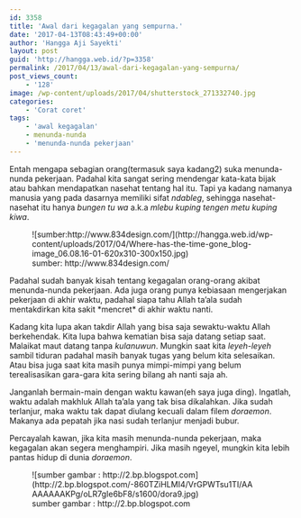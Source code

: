 ```yaml
---
id: 3358
title: 'Awal dari kegagalan yang sempurna.'
date: '2017-04-13T08:43:49+00:00'
author: 'Hangga Aji Sayekti'
layout: post
guid: 'http://hangga.web.id/?p=3358'
permalink: /2017/04/13/awal-dari-kegagalan-yang-sempurna/
post_views_count:
    - '128'
image: /wp-content/uploads/2017/04/shutterstock_271332740.jpg
categories:
    - 'Corat coret'
tags:
    - 'awal kegagalan'
    - menunda-nunda
    - 'menunda-nunda pekerjaan'
---
```


Entah mengapa sebagian orang(termasuk saya kadang2) suka menunda-nunda pekerjaan. Padahal kita sangat sering mendengar kata-kata bijak atau bahkan mendapatkan nasehat tentang hal itu. Tapi ya kadang namanya manusia yang pada dasarnya memiliki sifat *ndableg*, sehingga nasehat-nasehat itu hanya *bungen tu wa* a.k.a *mlebu kuping tengen metu kuping kiwa*.

<figure aria-describedby="caption-attachment-3359" class="wp-caption alignleft" id="attachment_3359" style="width: 450px">![sumber:http://www.834design.com/](http://hangga.web.id/wp-content/uploads/2017/04/Where-has-the-time-gone_blog-image_06.08.16-01-620x310-300x150.jpg)<figcaption class="wp-caption-text" id="caption-attachment-3359">sumber: http://www.834design.com/</figcaption></figure>Padahal sudah banyak kisah tentang kegagalan orang-orang akibat menunda-nunda pekerjaan. Ada juga orang punya kebiasaan mengerjakan pekerjaan di akhir waktu, padahal siapa tahu Allah ta’ala sudah mentakdirkan kita sakit *mencret* di akhir waktu nanti.

Kadang kita lupa akan takdir Allah yang bisa saja sewaktu-waktu Allah berkehendak. Kita lupa bahwa kematian bisa saja datang setiap saat. Malaikat maut datang tanpa *kulanuwun*. Mungkin saat kita *leyeh-leyeh* sambil tiduran padahal masih banyak tugas yang belum kita selesaikan. Atau bisa juga saat kita masih punya mimpi-mimpi yang belum terealisasikan gara-gara kita sering bilang ah nanti saja ah.

Janganlah bermain-main dengan waktu kawan(eh saya juga ding). Ingatlah, waktu adalah makhluk Allah ta’ala yang tak bisa dikalahkan. Jika sudah terlanjur, maka waktu tak dapat diulang kecuali dalam filem *doraemon*. Makanya ada pepatah jika nasi sudah terlanjur menjadi bubur.

Percayalah kawan, jika kita masih menunda-nunda pekerjaan, maka kegagalan akan segera menghampiri. Jika masih ngeyel, mungkin kita lebih pantas hidup di dunia *doraemon*.

<figure class="wp-caption aligncenter" style="width: 400px">![sumber gambar : http://2.bp.blogspot.com](http://2.bp.blogspot.com/-860TZiHLMI4/VrGPWTsu1TI/AAAAAAAAKPg/oLR7gIe6bF8/s1600/dora9.jpg)<figcaption class="wp-caption-text">sumber gambar : http://2.bp.blogspot.com</figcaption></figure>